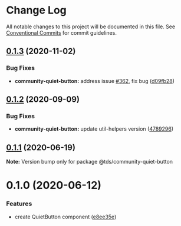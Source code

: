 # Change Log

All notable changes to this project will be documented in this file.
See [Conventional Commits](https://conventionalcommits.org) for commit guidelines.

## [0.1.3](https://github.com/telus/tds-community/compare/@tds/community-quiet-button@0.1.2...@tds/community-quiet-button@0.1.3) (2020-11-02)


### Bug Fixes

* **community-quiet-button:** address issue [#362](https://github.com/telus/tds-community/issues/362), fix bug ([d09fb28](https://github.com/telus/tds-community/commit/d09fb282a6ecf70a0c05a18fcfccd5efce3395b4))





## [0.1.2](https://github.com/telus/tds-community/compare/@tds/community-quiet-button@0.1.1...@tds/community-quiet-button@0.1.2) (2020-09-09)


### Bug Fixes

* **community-quiet-button:** update util-helpers version ([4789296](https://github.com/telus/tds-community/commit/4789296c77ce434c129c41b5f227bf3410b14f4c))





## [0.1.1](https://github.com/telus/tds-community/compare/@tds/community-quiet-button@0.1.0...@tds/community-quiet-button@0.1.1) (2020-06-19)

**Note:** Version bump only for package @tds/community-quiet-button





# 0.1.0 (2020-06-12)


### Features

* create QuietButton component ([e8ee35e](https://github.com/telus/tds-community/commit/e8ee35e73bd23978f2c8aebfe7ed62176ca9f4f2))
